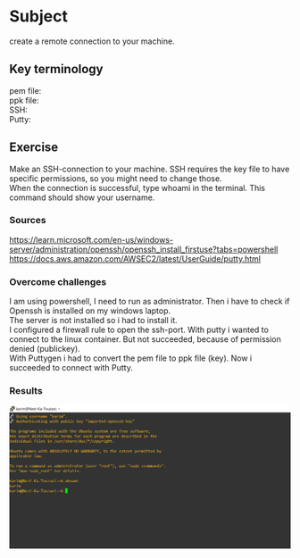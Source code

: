 # Subject  
create a remote connection to your machine.  

## Key terminology
pem file:  
ppk file:  
SSH:  
Putty:

## Exercise  
Make an SSH-connection to your machine. SSH requires the key file to have specific permissions, so you might need to change those.  
When the connection is successful, type whoami in the terminal. This command should show your username.

### Sources
https://learn.microsoft.com/en-us/windows-server/administration/openssh/openssh_install_firstuse?tabs=powershell  
https://docs.aws.amazon.com/AWSEC2/latest/UserGuide/putty.html  

### Overcome challenges  
I am using powershell, I need to run as administrator. Then i have to check if Openssh is installed on my windows laptop.  
The server is not installed so i had to install it.  
I configured a firewall rule to open the ssh-port.
With putty i wanted to connect to the linux container. But not succeeded, because of permission denied (publickey).  
With Puttygen i had to convert the pem file to ppk file (key). Now i succeeded to connect with Putty.


### Results  
![screenshot of exercise succes](https://raw.githubusercontent.com/Techgrounds-Cloud-9/cloud-9-karimtouzani24/main/00_includes/linux1_exercise1.png)